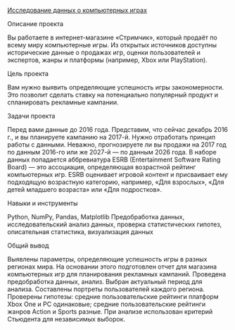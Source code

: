 [Исследование данных о компьютерных играх](games_analysis.ipynb)

Описание проекта

Вы работаете в интернет-магазине «Стримчик», который продаёт по всему миру компьютерные игры. Из открытых источников доступны исторические данные о продажах игр, оценки пользователей и экспертов, жанры и платформы (например, Xbox или PlayStation).

Цель проекта

Вам нужно выявить определяющие успешность игры закономерности. Это позволит сделать ставку на потенциально популярный продукт и спланировать рекламные кампании.

Задачи проекта

Перед вами данные до 2016 года. Представим, что сейчас декабрь 2016 г., и вы планируете кампанию на 2017-й. Нужно отработать принцип работы с данными. Неважно, прогнозируете ли вы продажи на 2017 год по данным 2016-го или же 2027-й — по данным 2026 года.
В наборе данных попадается аббревиатура ESRB (Entertainment Software Rating Board) — это ассоциация, определяющая возрастной рейтинг компьютерных игр. ESRB оценивает игровой контент и присваивает ему подходящую возрастную категорию, например, «Для взрослых», «Для детей младшего возраста» или «Для подростков». 

Навыки и инструменты

Python, NumPy, Pandas, Matplotlib
Предобработка данных, исследовательский анализ данных, проверка статистических гипотез, описательная статистика, визуализация данных

Общий вывод

Выявлены параметры, определяющие успешность игры в разных регионах мира. На основании этого подготовлен отчет для магазина компьютерных игр для планирования рекламных кампаний. Проведена предобработка данных, анализ. Выбран актуальный период для анализа. Составлены портреты пользователей каждого региона. Проверены гипотезы: средние пользовательские рейтинги платформ Xbox One и PC одинаковые; средние пользовательские рейтинги жанров Action и Sports разные. При анализе использован критерий Стьюдента для независимых выборок.
